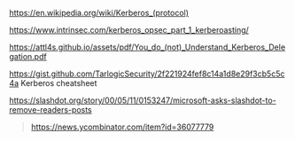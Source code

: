 https://en.wikipedia.org/wiki/Kerberos_(protocol)

https://www.intrinsec.com/kerberos_opsec_part_1_kerberoasting/

https://attl4s.github.io/assets/pdf/You_do_(not)_Understand_Kerberos_Delegation.pdf

https://gist.github.com/TarlogicSecurity/2f221924fef8c14a1d8e29f3cb5c5c4a Kerberos cheatsheet

https://slashdot.org/story/00/05/11/0153247/microsoft-asks-slashdot-to-remove-readers-posts
> https://news.ycombinator.com/item?id=36077779